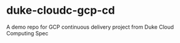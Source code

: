 # duke-cloudc-gcp-cd
A demo repo for GCP continuous delivery project from Duke Cloud Computing Spec
